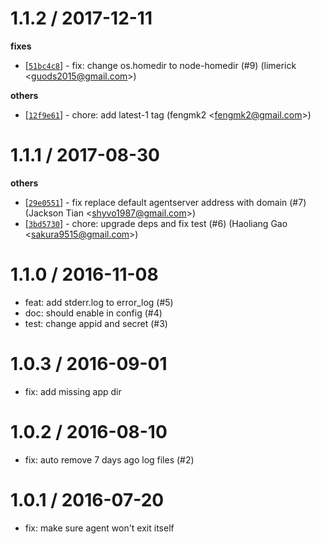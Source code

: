 
1.1.2 / 2017-12-11
==================

**fixes**
  * [[`51bc4c8`](http://github.com/eggjs/egg-alinode/commit/51bc4c868afa829e13d34f70b922f00eb70d0b75)] - fix: change os.homedir to node-homedir (#9) (limerick <<guods2015@gmail.com>>)

**others**
  * [[`12f9e61`](http://github.com/eggjs/egg-alinode/commit/12f9e613e36f15095236aa20e4c1753440728a13)] - chore: add latest-1 tag (fengmk2 <<fengmk2@gmail.com>>)

1.1.1 / 2017-08-30
==================

**others**
  * [[`29e0551`](http://github.com/eggjs/egg-alinode/commit/29e055162b2b6a2675a9413d5609d7a309c86aed)] - fix replace default agentserver address with domain (#7) (Jackson Tian <<shyvo1987@gmail.com>>)
  * [[`3bd5730`](http://github.com/eggjs/egg-alinode/commit/3bd57308ae03ad3c5c209c1406c254826ee79343)] - chore: upgrade deps and fix test (#6) (Haoliang Gao <<sakura9515@gmail.com>>)

1.1.0 / 2016-11-08
==================

  * feat: add stderr.log to error_log (#5)
  * doc: should enable in config (#4)
  * test: change appid and secret (#3)

1.0.3 / 2016-09-01
==================

  * fix: add missing app dir

1.0.2 / 2016-08-10
==================

  * fix: auto remove 7 days ago log files (#2)

1.0.1 / 2016-07-20
==================

  * fix: make sure agent won't exit itself
